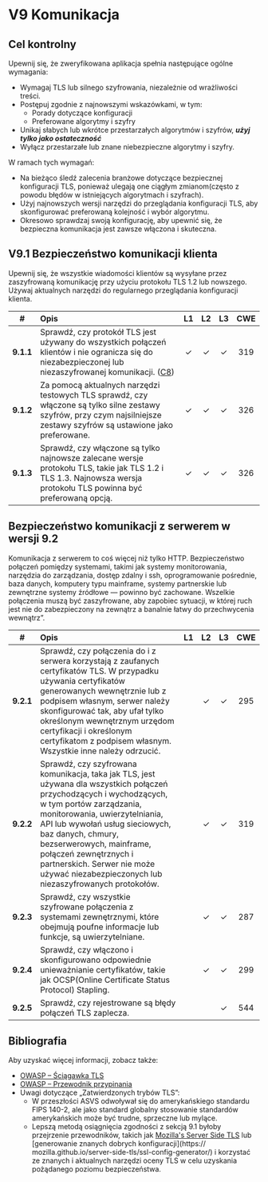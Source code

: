 # V9 Komunikacja

## Cel kontrolny

Upewnij się, że zweryfikowana aplikacja spełnia następujące ogólne wymagania:

* Wymagaj TLS lub silnego szyfrowania, niezależnie od wrażliwości treści.
* Postępuj zgodnie z najnowszymi wskazówkami, w tym:
  * Porady dotyczące konfiguracji
  * Preferowane algorytmy i szyfry
* Unikaj słabych lub wkrótce przestarzałych algorytmów i szyfrów, ***użyj tylko jako ostateczność***
* Wyłącz przestarzałe lub znane niebezpieczne algorytmy i szyfry.

W ramach tych wymagań:

* Na bieżąco śledź zalecenia branżowe dotyczące bezpiecznej konfiguracji TLS, ponieważ ulegają one ciągłym zmianom(często z powodu błędów w istniejących algorytmach i szyfrach).
* Użyj najnowszych wersji narzędzi do przeglądania konfiguracji TLS, aby skonfigurować preferowaną kolejność i wybór algorytmu.
* Okresowo sprawdzaj swoją konfigurację, aby upewnić się, że bezpieczna komunikacja jest zawsze włączona i skuteczna.

## V9.1 Bezpieczeństwo komunikacji klienta

Upewnij się, że wszystkie wiadomości klientów są wysyłane przez zaszyfrowaną komunikację przy użyciu protokołu TLS 1.2 lub nowszego.
Używaj aktualnych narzędzi do regularnego przeglądania konfiguracji klienta.

| # | Opis | L1 | L2 | L3 | CWE |
| :---: | :--- | :---: | :---:| :---: | :---: |
| **9.1.1** | Sprawdź, czy protokół TLS jest używany do wszystkich połączeń klientów i nie ogranicza się do niezabezpieczonej lub niezaszyfrowanej komunikacji. ([C8](https://owasp.org/www-project-proactive-controls/#div-numbering)) | ✓ | ✓ | ✓ | 319 |
| **9.1.2** | Za pomocą aktualnych narzędzi testowych TLS sprawdź, czy włączone są tylko silne zestawy szyfrów, przy czym najsilniejsze zestawy szyfrów są ustawione jako preferowane. | ✓ | ✓ | ✓ | 326 |
| **9.1.3** | Sprawdź, czy włączone są tylko najnowsze zalecane wersje protokołu TLS, takie jak TLS 1.2 i TLS 1.3. Najnowsza wersja protokołu TLS powinna być preferowaną opcją. | ✓ | ✓ | ✓ | 326 |

## Bezpieczeństwo komunikacji z serwerem w wersji 9.2

Komunikacja z serwerem to coś więcej niż tylko HTTP. Bezpieczeństwo połączeń pomiędzy systemami, takimi jak systemy monitorowania, narzędzia do zarządzania, dostęp zdalny i ssh, oprogramowanie pośrednie, baza danych, komputery typu mainframe, systemy partnerskie lub zewnętrzne systemy źródłowe — powinno być zachowane. Wszelkie połączenia muszą być zaszyfrowane, aby zapobiec sytuacji, w której ruch jest nie do zabezpieczony na zewnątrz a banalnie łatwy do przechwycenia wewnątrz”.

| # | Opis | L1 | L2 | L3 | CWE |
| :---: | :--- | :---: | :---:| :---: | :---: |
| **9.2.1** | Sprawdź, czy połączenia do i z serwera korzystają z zaufanych certyfikatów TLS. W przypadku używania certyfikatów generowanych wewnętrznie lub z podpisem własnym, serwer należy skonfigurować tak, aby ufał tylko określonym wewnętrznym urzędom certyfikacji i określonym certyfikatom z podpisem własnym. Wszystkie inne należy odrzucić. | | ✓ | ✓ | 295 |
| **9.2.2** | Sprawdź, czy szyfrowana komunikacja, taka jak TLS, jest używana dla wszystkich połączeń przychodzących i wychodzących, w tym portów zarządzania, monitorowania, uwierzytelniania, API lub wywołań usług sieciowych, baz danych, chmury, bezserwerowych, mainframe, połączeń zewnętrznych i partnerskich. Serwer nie może używać niezabezpieczonych lub niezaszyfrowanych protokołów. | | ✓ | ✓ | 319 |
| **9.2.3** | Sprawdź, czy wszystkie szyfrowane połączenia z systemami zewnętrznymi, które obejmują poufne informacje lub funkcje, są uwierzytelniane. | | ✓ | ✓ | 287 |
| **9.2.4** | Sprawdź, czy włączono i skonfigurowano odpowiednie unieważnianie certyfikatów, takie jak OCSP(Online Certificate Status Protocol) Stapling. | | ✓ | ✓ | 299 |
| **9.2.5** | Sprawdź, czy rejestrowane są błędy połączeń TLS zaplecza. | | | ✓ | 544 |

## Bibliografia

Aby uzyskać więcej informacji, zobacz także:

* [OWASP – Ściągawka TLS](https://cheatsheetseries.owasp.org/cheatsheets/Transport_Layer_Protection_Cheat_Sheet.html)
* [OWASP – Przewodnik przypinania](https://owasp.org/www-community/controls/Certificate_and_Public_Key_Pinning)
* Uwagi dotyczące „Zatwierdzonych trybów TLS”:
    * W przeszłości ASVS odwoływał się do amerykańskiego standardu FIPS 140-2, ale jako standard globalny stosowanie standardów amerykańskich może być trudne, sprzeczne lub mylące.
    * Lepszą metodą osiągnięcia zgodności z sekcją 9.1 byłoby przejrzenie przewodników, takich jak [Mozilla's Server Side TLS](https://wiki.mozilla.org/Security/Server_Side_TLS) lub [generowanie znanych dobrych konfiguracji](https:// mozilla.github.io/server-side-tls/ssl-config-generator/) i korzystać ze znanych i aktualnych narzędzi oceny TLS w celu uzyskania pożądanego poziomu bezpieczeństwa.
